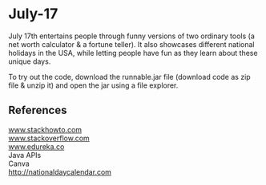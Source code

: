# July-17
July 17th entertains people through funny versions of two ordinary tools (a net worth calculator &amp; a fortune teller). It also showcases different national holidays in the USA, while letting people have fun as they learn about these unique days. <br />

To try out the code, download the runnable.jar file (download code as zip file & unzip it) and open the jar using a file explorer. 

## References 
www.stackhowto.com <br />
www.stackoverflow.com <br />
www.edureka.co <br />
Java APIs <br />
Canva <br />
http://nationaldaycalendar.com
